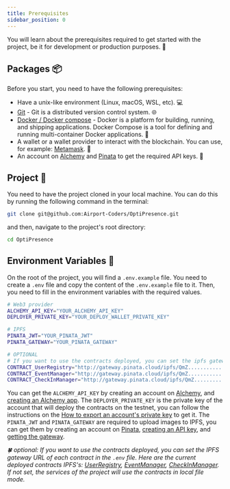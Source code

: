 ```yaml
---
title: Prerequisites
sidebar_position: 0
---
```


You will learn about the prerequisites required to get started with the project, be it for development or production purposes. 🚀

## Packages 📦

Before you start, you need to have the following prerequisites:

-   Have a unix-like environment (Linux, macOS, WSL, etc). 💻
-   [Git](https://git-scm.com/) - Git is a distributed version control system. 🌐
-   [Docker / Docker compose](https://docs.docker.com/get-docker/) - Docker is a platform for building, running, and shipping applications. Docker Compose is a tool for defining and running multi-container Docker applications. 🐳
-   A wallet or a wallet provider to interact with the blockchain. You can use, for example: [Metamask](https://metamask.io/). 👛
-   An account on [Alchemy](https://www.alchemy.com/) and [Pinata](https://pinata.cloud/) to get the required API keys. 🔑

## Project 📂

You need to have the project cloned in your local machine. You can do this by running the following command in the terminal:

```bash
git clone git@github.com:Airport-Coders/OptiPresence.git
```

and then, navigate to the project's root directory:

```bash
cd OptiPresence
```

## Environment Variables 🔐

On the root of the project, you will find a `.env.example` file. You need to create a `.env` file and copy the content of the `.env.example` file to it. Then, you need to fill in the environment variables with the required values.

```bash title=".env"
# Web3 provider
ALCHEMY_API_KEY="YOUR_ALCHEMY_API_KEY"
DEPLOYER_PRIVATE_KEY="YOUR_DEPLOY_WALLET_PRIVATE_KEY"

# IPFS
PINATA_JWT="YOUR_PINATA_JWT"
PINATA_GATEWAY="YOUR_PINATA_GATEWAY"

# OPTIONAL
# If you want to use the contracts deployed, you can set the ipfs gateway url here
CONTRACT_UserRegistry="http://gateway.pinata.cloud/ipfs/QmZ......................."
CONTRACT_EventManager="http://gateway.pinata.cloud/ipfs/QmZ......................."
CONTRACT_CheckInManager="http://gateway.pinata.cloud/ipfs/QmZ......................."
```

You can get the `ALCHEMY_API_KEY` by creating an account on [Alchemy](https://www.alchemy.com/), and [creating an Alchemy app](https://cro-docs.alchemy.com/guides/getting-started#id-1.create-an-alchemy-app). The `DEPLOYER_PRIVATE_KEY` is the private key of the account that will deploy the contracts on the testnet, you can follow the instructions on the [How to export an account's private key](https://support.metamask.io/hc/en-us/articles/360015289632-How-to-export-an-account-s-private-key) to get it. The `PINATA_JWT` and `PINATA_GATEWAY` are required to upload images to IPFS, you can get them by creating an account on [Pinata](https://pinata.cloud/), [creating an API key](https://pinata.cloud/keys), and [getting the gateway](https://app.pinata.cloud/gateway).

_🍀 optional: If you want to use the contracts deployed, you can set the IPFS gateway URL of each contract in the `.env` file. Here are the current deployed contracts IPFS's: [UserRegistry](https://gateway.pinata.cloud/ipfs/QmemAFKSXauKjvGtmJ6g1Q4rAMaMxftgwcZFH9h3422DSJ), [EventManager](https://gateway.pinata.cloud/ipfs/QmaLrH9dMkPNsLfekvmJsnHaeSJ1dwsGoUxsnbyRCyCnsp), [CheckInManager](https://gateway.pinata.cloud/ipfs/QmXKRiVTHygfaPZR6D7pNaSVoS7Ym96g6zLmRWm9PtDLta). If not set, the services of the project will use the contracts in local file mode._
